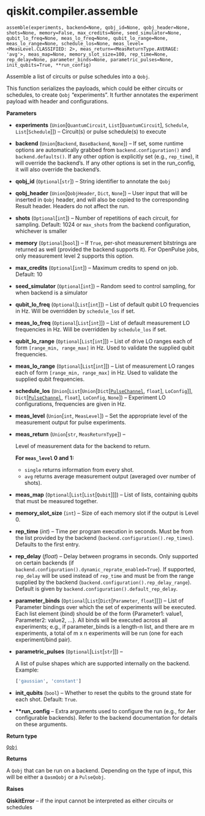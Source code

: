 <span id="qiskit-compiler-assemble" />

# qiskit.compiler.assemble



`assemble(experiments, backend=None, qobj_id=None, qobj_header=None, shots=None, memory=False, max_credits=None, seed_simulator=None, qubit_lo_freq=None, meas_lo_freq=None, qubit_lo_range=None, meas_lo_range=None, schedule_los=None, meas_level=<MeasLevel.CLASSIFIED: 2>, meas_return=<MeasReturnType.AVERAGE: 'avg'>, meas_map=None, memory_slot_size=100, rep_time=None, rep_delay=None, parameter_binds=None, parametric_pulses=None, init_qubits=True, **run_config)`

Assemble a list of circuits or pulse schedules into a `Qobj`.

This function serializes the payloads, which could be either circuits or schedules, to create `Qobj` “experiments”. It further annotates the experiment payload with header and configurations.

**Parameters**

*   **experiments** (`Union`\[`QuantumCircuit`, `List`\[`QuantumCircuit`], `Schedule`, `List`\[`Schedule`]]) – Circuit(s) or pulse schedule(s) to execute

*   **backend** (`Union`\[`Backend`, `BaseBackend`, `None`]) – If set, some runtime options are automatically grabbed from `backend.configuration()` and `backend.defaults()`. If any other option is explicitly set (e.g., `rep_time`), it will override the backend’s. If any other options is set in the run\_config, it will also override the backend’s.

*   **qobj\_id** (`Optional`\[`str`]) – String identifier to annotate the `Qobj`

*   **qobj\_header** (`Union`\[`QobjHeader`, `Dict`, `None`]) – User input that will be inserted in `Qobj` header, and will also be copied to the corresponding Result header. Headers do not affect the run.

*   **shots** (`Optional`\[`int`]) – Number of repetitions of each circuit, for sampling. Default: 1024 or `max_shots` from the backend configuration, whichever is smaller

*   **memory** (`Optional`\[`bool`]) – If `True`, per-shot measurement bitstrings are returned as well (provided the backend supports it). For OpenPulse jobs, only measurement level 2 supports this option.

*   **max\_credits** (`Optional`\[`int`]) – Maximum credits to spend on job. Default: 10

*   **seed\_simulator** (`Optional`\[`int`]) – Random seed to control sampling, for when backend is a simulator

*   **qubit\_lo\_freq** (`Optional`\[`List`\[`int`]]) – List of default qubit LO frequencies in Hz. Will be overridden by `schedule_los` if set.

*   **meas\_lo\_freq** (`Optional`\[`List`\[`int`]]) – List of default measurement LO frequencies in Hz. Will be overridden by `schedule_los` if set.

*   **qubit\_lo\_range** (`Optional`\[`List`\[`int`]]) – List of drive LO ranges each of form `[range_min, range_max]` in Hz. Used to validate the supplied qubit frequencies.

*   **meas\_lo\_range** (`Optional`\[`List`\[`int`]]) – List of measurement LO ranges each of form `[range_min, range_max]` in Hz. Used to validate the supplied qubit frequencies.

*   **schedule\_los** (`Union`\[`List`\[`Union`\[`Dict`\[[`PulseChannel`](qiskit.pulse.channels#PulseChannel "qiskit.pulse.channels.PulseChannel"), `float`], `LoConfig`]], `Dict`\[[`PulseChannel`](qiskit.pulse.channels#PulseChannel "qiskit.pulse.channels.PulseChannel"), `float`], `LoConfig`, `None`]) – Experiment LO configurations, frequencies are given in Hz.

*   **meas\_level** (`Union`\[`int`, `MeasLevel`]) – Set the appropriate level of the measurement output for pulse experiments.

*   **meas\_return** (`Union`\[`str`, `MeasReturnType`]) –

    Level of measurement data for the backend to return.

    **For `meas_level` 0 and 1:**

    *   `single` returns information from every shot.
    *   `avg` returns average measurement output (averaged over number of shots).

*   **meas\_map** (`Optional`\[`List`\[`List`\[`Qubit`]]]) – List of lists, containing qubits that must be measured together.

*   **memory\_slot\_size** (`int`) – Size of each memory slot if the output is Level 0.

*   **rep\_time** (*int*) – Time per program execution in seconds. Must be from the list provided by the backend (`backend.configuration().rep_times`). Defaults to the first entry.

*   **rep\_delay** (*float*) – Delay between programs in seconds. Only supported on certain backends (if `backend.configuration().dynamic_reprate_enabled=True`). If supported, `rep_delay` will be used instead of `rep_time` and must be from the range supplied by the backend (`backend.configuration().rep_delay_range`). Default is given by `backend.configuration().default_rep_delay`.

*   **parameter\_binds** (`Optional`\[`List`\[`Dict`\[`Parameter`, `float`]]]) – List of Parameter bindings over which the set of experiments will be executed. Each list element (bind) should be of the form \{Parameter1: value1, Parameter2: value2, …}. All binds will be executed across all experiments; e.g., if parameter\_binds is a length-n list, and there are m experiments, a total of m x n experiments will be run (one for each experiment/bind pair).

*   **parametric\_pulses** (`Optional`\[`List`\[`str`]]) –

    A list of pulse shapes which are supported internally on the backend. Example:

    ```python
    ['gaussian', 'constant']
    ```

*   **init\_qubits** (`bool`) – Whether to reset the qubits to the ground state for each shot. Default: `True`.

*   **\*\*run\_config** – Extra arguments used to configure the run (e.g., for Aer configurable backends). Refer to the backend documentation for details on these arguments.

**Return type**

[`Qobj`](qiskit.qobj.Qobj#qiskit.qobj.Qobj "qiskit.qobj.Qobj")

**Returns**

A `Qobj` that can be run on a backend. Depending on the type of input, this will be either a `QasmQobj` or a `PulseQobj`.

**Raises**

**QiskitError** – if the input cannot be interpreted as either circuits or schedules
